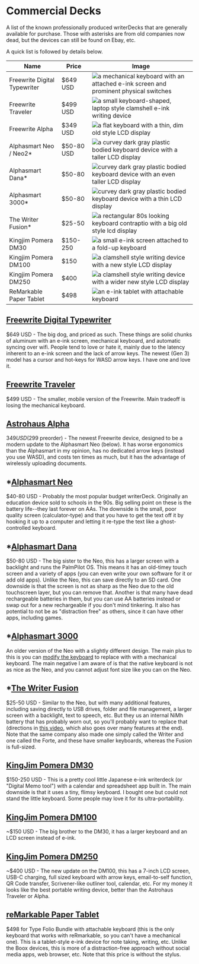 # Commercial Decks

A list of the known professionally produced writerDecks that are generally available for purchase. Those with asterisks are from old companies now dead, but the devices can still be found on Ebay, etc.

A quick list is followed by details below.

| Name | Price | Image |
| ---- | ----- | ----- |
| Freewrite Digital Typewriter| $649 USD | ![a mechanical keyboard with an attached e-ink screen and prominent physical switches](/images/commercial/freewrite.jpg)|
| Freewrite Traveler | $499 USD | ![a small keyboard-shaped, laptop style clamshell e-ink writing device](/images/commercial/freewrite-traveler.jpg) |
| Freewrite Alpha | $349 USD | ![a flat keyboard with a thin, dim old style LCD display](/images/commercial/freewrite_alpha.jpg) |
| Alphasmart Neo / Neo2* | $50-80 USD | ![a curvey dark gray plastic bodied keyboard device with a taller LCD display](/images/commercial/alphaSmart-neo-2.jpg) |
| Alphasmart Dana* | $50-80 | ![ curvey dark gray plastic bodied keyboard device with an even taller LCD display](/images/commercial/alphasmart-dana_gene-wilburn.jpg) |
| Alphasmart 3000* | $50-80 | ![ curvey dark gray plastic bodied keyboard device with a thin LCD display](/images/commercial/alphasmart-3000_quinby.jpg) |
| The Writer Fusion* | $25-50 | ![a rectangular 80s looking keyboard contraptio with a big old style lcd display](/images//commercial/writer-fusion.jpg) |
| Kingjim Pomera DM30 | $150-250 | ![a small e-ink screen attached to a fold-up keyboard](/images/commercial/pomera-dm30.JPG) |
| Kingjim Pomera DM100 | $150 | ![a clamshell style writing device with a new style LCD display](/images/commercial/pomera-dm100.jpg) |
| Kingjim Pomera DM250 | $400 | ![a clamshell style writing device with a wider new style LCD display](/images/commercial/pomera-dm250_artvsentropy.jpg) |
| ReMarkable Paper Tablet | $498 | ![an e-ink tablet with attachable keyboard](/images/commercial/remarkable-type-folio.jpg) |

## [Freewrite Digital Typewriter](https://getfreewrite.com/products/freewrite-smart-typewriter-3rd-gen)

$649 USD - The big dog, and priced as such. These things are solid chunks of aluminum with an e-ink screen, mechanical keyboard, and automatic syncing over wifi. People tend to love or hate it, mainly due to the latency inherent to an e-ink screen and the lack of arrow keys. The newest (Gen 3) model has a cursor and hot-keys for WASD arrow keys. I have one and love it.

## [Freewrite Traveler](https://getfreewrite.com/products/freewrite-traveler)

$499 USD - The smaller, mobile version of the Freewrite. Main tradeoff is losing the mechanical keyboard.

## [Astrohaus Alpha](https://getfreewrite.com/products/alpha)

$349 USD ($299 preorder) - The newest Freewrite device, designed to be a modern update to the Alphasmart Neo (below). It has worse ergonomics than the Alphasmart in my opinion, has no dedicated arrow keys (instead you use WASD), and costs ten times as much, but it has the advantage of wirelessly uploading documents.

## *[Alphasmart Neo](https://duckduckgo.com/?q=alphasmart+neo&t=h_&ia=web)

$40-80 USD - Probably the most popular budget writerDeck. Originally an education device sold to schools in the 90s. Big selling point on these is the battery life--they last forever on AAs. The downside is the small, poor quality screen (calculator-type) and that you have to get the text off it by hooking it up to a computer and letting it re-type the text like a ghost-controlled keyboard.

## *[Alphasmart Dana](https://duckduckgo.com/?va=k&t=ht&q=alphasmart+dana&ia=web)

$50-80 USD - The big sister to the Neo, this has a larger screen with a backlight and runs the PalmPilot OS. This means it has an old-timey touch screen and a variety of apps (you can even write your own software for it or add old apps). Unlike the Neo, this can save directly to an SD card. One downside is that the screen is not as sharp as the Neo due to the old touchscreen layer, but you can remove that. Another is that many have dead rechargeable batteries in them, but you can use AA batteries instead or swap out for a new rechargeable if you don't mind tinkering. It also has potential to not be as "distraction free" as others, since it can have other apps, including games.

## *[Alphasmart 3000](https://www.youtube.com/watch?v=ym434R37v8w)

An older version of the Neo with a slightly different design. The main plus to this is you can [modify the keyboard](https://www.reddit.com/r/AlphaSmart/comments/17kotho/if_you_are_thinking_about_doing_this_you_should/) to replace with with a mechanical keyboard. The main negative I am aware of is that the native keyboard is not as nice as the Neo, and you cannot adjust font size like you can on the Neo.

## *[The Writer Fusion](https://duckduckgo.com/?q=the+writer+fusion&va=k&t=hs&ia=web)

$25-50 USD - Similar to the Neo, but with many additional features, including saving directly to USB drives, folder and file management, a larger screen with a backlight, text to speech, etc. But they us an internal NiMh battery that has probably worn out, so you'll probably want to replace that (directions in [this video](https://www.youtube.com/watch?v=sU97rsuSX6Y), which also goes over many features at the end). Note that the same company also made one simply called the Writer and one called the Forte, and these have smaller keyboards, whereas the Fusion is full-sized.

## [KingJim Pomera DM30](https://duckduckgo.com/?q=kingjim+pomera+dm30&t=h_&ia=web)

$150-250 USD - This is a pretty cool little Japanese e-ink writerdeck (or "Digital Memo tool") with a calendar and spreadsheet app built in. The main downside is that it uses a tiny, flimsy keyboard. I bought one but could not stand the little keyboard. Some people may love it for its ultra-portability.

## [KingJim Pomera DM100](https://duckduckgo.com/?q=Pomera+DM+100)

\~$150 USD - The big brother to the DM30, it has a larger keyboard and an LCD screen instead of e-ink.

## [KingJim Pomera DM250](https://duckduckgo.com/?va=u&t=hj&q=king+jim+DM250)

\~$400 USD - The new update on the DM100, this has a 7-inch LCD screen, USB-C charging, full sized keyboard with arrow keys, email-to-self function, QR Code transfer, Scrivener-like outliner tool, calendar, etc. For my money it looks like the best portable writing device, better than the Astrohaus Traveler or Alpha.

## [reMarkable Paper Tablet](https://remarkable.com/)

$498 for Type Folio Bundle with attachable keyboard (this is the only keyboard that works with reRmarkable, so you can't have a mechanical one). This is a tablet-style e-ink device for note taking, writing, etc. Unlike the Boox devices, this is more of a distraction-free approach without social media apps, web browser, etc. Note that this price is without the stylus.

